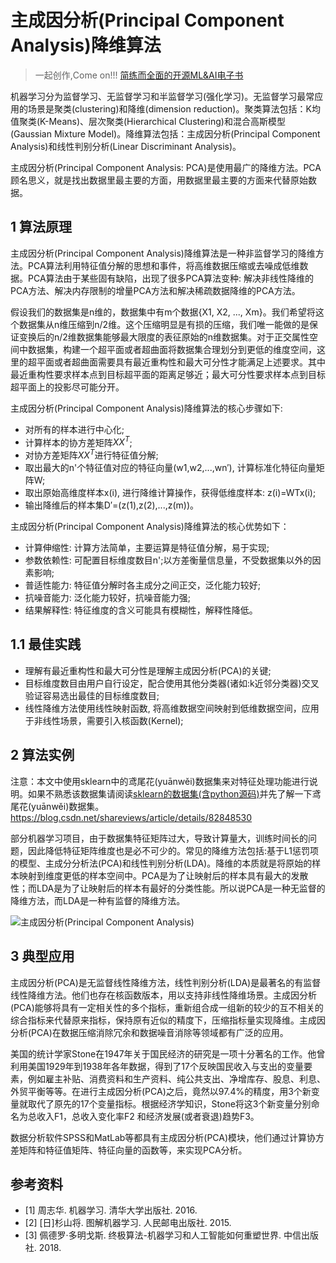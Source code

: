 # 主成因分析(Principal Component Analysis)降维算法

> 一起创作,Come on!!! [简练而全面的开源ML&AI电子书](https://github.com/media-tm/MTOpenML)

机器学习分为监督学习、无监督学习和半监督学习(强化学习)。无监督学习最常应用的场景是聚类(clustering)和降维(dimension reduction)。聚类算法包括：K均值聚类(K-Means)、层次聚类(Hierarchical Clustering)和混合高斯模型(Gaussian Mixture Model)。降维算法包括：主成因分析(Principal Component Analysis)和线性判别分析(Linear Discriminant Analysis)。

主成因分析(Principal Component Analysis: PCA)是使用最广的降维方法。PCA顾名思义，就是找出数据里最主要的方面，用数据里最主要的方面来代替原始数据。

## 1 算法原理

主成因分析(Principal Component Analysis)降维算法是一种非监督学习的降维方法。PCA算法利用特征值分解的思想和事件，将高维数据压缩或去噪成低维数据。PCA算法由于某些固有缺陷，出现了很多PCA算法变种: 解决非线性降维的PCA方法、解决内存限制的增量PCA方法和解决稀疏数据降维的PCA方法。

假设我们的数据集是n维的，数据集中有m个数据{X1, X2, ..., Xm}。我们希望将这个数据集从n维压缩到n/2维。这个压缩明显是有损的压缩，我们唯一能做的是保证变换后的n/2维数据集能够最大限度的表征原始的n维数据集。对于正交属性空间中数据集，构建一个超平面或者超曲面将数据集合理划分到更低的维度空间，这里的超平面或者超曲面需要具有最近重构性和最大可分性才能满足上述要求。其中最近重构性要求样本点到目标超平面的距离足够近；最大可分性要求样本点到目标超平面上的投影尽可能分开。

主成因分析(Principal Component Analysis)降维算法的核心步骤如下:

- 对所有的样本进行中心化;
- 计算样本的协方差矩阵$XX^T$;
- 对协方差矩阵$XX^T$进行特征值分解;
- 取出最大的n'个特征值对应的特征向量(w1,w2,...,wn′), 计算标准化特征向量矩阵W;
- 取出原始高维度样本x(i), 进行降维计算操作，获得低维度样本: z(i)=WTx(i);
- 输出降维后的样本集D′=(z(1),z(2),...,z(m))。

主成因分析(Principal Component Analysis)降维算法的核心优势如下：

- 计算伸缩性: 计算方法简单，主要运算是特征值分解，易于实现;
- 参数依赖性: 可配置目标维度数目n';以方差衡量信息量，不受数据集以外的因素影响;
- 普适性能力: 特征值分解时各主成分之间正交，泛化能力较好;
- 抗噪音能力: 泛化能力较好，抗噪音能力强;
- 结果解释性: 特征维度的含义可能具有模糊性，解释性降低。

## 1.1 最佳实践

- 理解有最近重构性和最大可分性是理解主成因分析(PCA)的关键;
- 目标维度数目由用户自行设定，配合使用其他分类器(诸如:k近邻分类器)交叉验证容易选出最佳的目标维度数目;
- 线性降维方法使用线性映射函数, 将高维数据空间映射到低维数据空间，应用于非线性场景，需要引入核函数(Kernel);

## 2 算法实例

注意：本文中使用sklearn中的鸢尾花(yuānwěi)数据集来对特征处理功能进行说明。如果不熟悉该数据集请阅读[sklearn的数据集(含python源码)](./71-sklearn-dataset.md)并先了解一下鸢尾花(yuānwěi)数据集。
https://blog.csdn.net/shareviews/article/details/82848530

部分机器学习项目，由于数据集特征矩阵过大，导致计算量大，训练时间长的问题，因此降低特征矩阵维度也是必不可少的。常见的降维方法包括:基于L1惩罚项的模型、主成分分析法(PCA)和线性判别分析(LDA)。降维的本质就是将原始的样本映射到维度更低的样本空间中。PCA是为了让映射后的样本具有最大的发散性；而LDA是为了让映射后的样本有最好的分类性能。所以说PCA是一种无监督的降维方法，而LDA是一种有监督的降维方法。

![主成因分析(Principal Component Analysis)](65-sklearn-dimen-reduce-principal-component-analysis.png)

## 3 典型应用

主成因分析(PCA)是无监督线性降维方法，线性判别分析(LDA)是最著名的有监督线性降维方法。他们也存在核函数版本，用以支持非线性降维场景。主成因分析(PCA)能够将具有一定相关性的多个指标，重新组合成一组新的较少的互不相关的综合指标来代替原来指标，保持原有近似的精度下，压缩指标量实现降维。主成因分析(PCA)在数据压缩消除冗余和数据噪音消除等领域都有广泛的应用。

美国的统计学家Stone在1947年关于国民经济的研究是一项十分著名的工作。他曾利用美国1929年到1938年各年数据，得到了17个反映国民收入与支出的变量要素，例如雇主补贴、消费资料和生产资料、纯公共支出、净增库存、股息、利息、外贸平衡等等。在进行主成因分析(PCA)之后，竟然以97.4%的精度，用3个新变量就取代了原先的17个变量指标。根据经济学知识，Stone将这3个新变量分别命名为总收入F1，总收入变化率F2 和经济发展(或者衰退)趋势F3。

数据分析软件SPSS和MatLab等都具有主成因分析(PCA)模块，他们通过计算协方差矩阵和特征值矩阵、特征向量的函数等，来实现PCA分析。

## 参考资料

- [1] 周志华. 机器学习. 清华大学出版社. 2016.
- [2] [日]杉山将. 图解机器学习. 人民邮电出版社. 2015.
- [3] 佩德罗·多明戈斯. 终极算法-机器学习和人工智能如何重塑世界. 中信出版社. 2018.